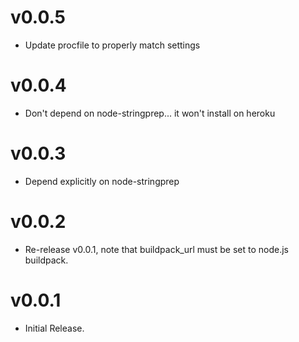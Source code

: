 v0.0.5
======
* Update procfile to properly match settings

v0.0.4
======
* Don't depend on node-stringprep... it won't install on heroku

v0.0.3
======
* Depend explicitly on node-stringprep

v0.0.2
======
* Re-release v0.0.1, note that buildpack_url must be set to node.js buildpack.

v0.0.1
======
* Initial Release.
